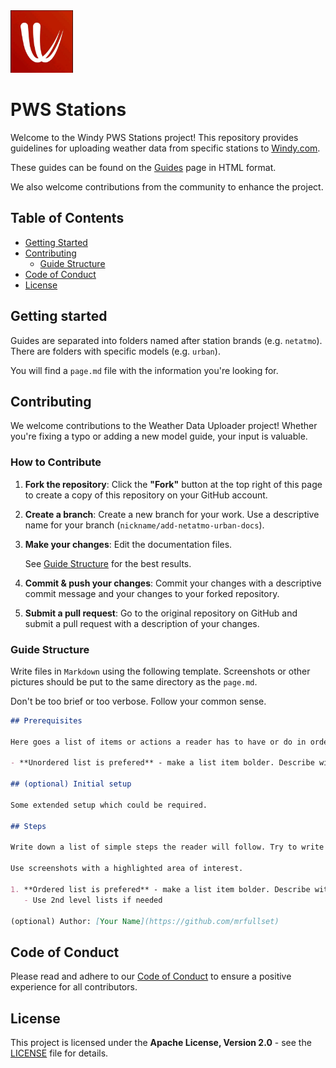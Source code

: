 <img src="windy.png" width="100" height="100">

# PWS Stations

Welcome to the Windy PWS Stations project!
This repository provides guidelines for uploading weather data from specific stations to [Windy.com](https://windy.com).

These guides can be found on the [Guides](https://stations.windy.com/guides) page in HTML format.

We also welcome contributions from the community to enhance the project.

## Table of Contents

- [Getting Started](#getting-started)
- [Contributing](#contributing)
  - [Guide Structure](#guide-structure)
- [Code of Conduct](#code-of-conduct)
- [License](#license)

## Getting started

Guides are separated into folders named after station brands (e.g. `netatmo`).
There are folders with specific models (e.g. `urban`).

You will find a `page.md` file with the information you're looking for.

## Contributing

We welcome contributions to the Weather Data Uploader project!
Whether you're fixing a typo or adding a new model guide, your input is valuable.

### How to Contribute

1. **Fork the repository**: Click the **"Fork"** button at the top right of this page to create a copy of this repository on your GitHub account.
2. **Create a branch**: Create a new branch for your work. Use a descriptive name for your branch (`nickname/add-netatmo-urban-docs`).
3. **Make your changes**: Edit the documentation files.

   See [Guide Structure](#guide-structure) for the best results.

4. **Commit & push your changes**: Commit your changes with a descriptive commit message and your changes to your forked repository.
5. **Submit a pull request**: Go to the original repository on GitHub and submit a pull request with a description of your changes.

### Guide Structure

Write files in `Markdown` using the following template.
Screenshots or other pictures should be put to the same directory as the `page.md`.

Don't be too brief or too verbose. Follow your common sense.

```md
## Prerequisites

Here goes a list of items or actions a reader has to have or do in order to seamlessly follow your guide.

- **Unordered list is prefered** - make a list item bolder. Describe with a normal font.

## (optional) Initial setup

Some extended setup which could be required.

## Steps

Write down a list of simple steps the reader will follow. Try to write it the way even not advanced users will be able to understand.

Use screenshots with a highlighted area of interest.

1. **Ordered list is prefered** - make a list item bolder. Describe with a normal font.
   - Use 2nd level lists if needed

(optional) Author: [Your Name](https://github.com/mrfullset)
```

## Code of Conduct

Please read and adhere to our [Code of Conduct](/CODE_OF_CONDUCT.md) to ensure a positive experience for all contributors.

## License

This project is licensed under the **Apache License, Version 2.0** - see the [LICENSE](/LICENSE) file for details.
